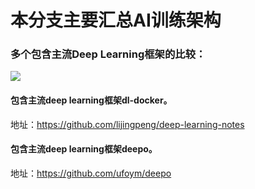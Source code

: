 # 本分支主要汇总AI训练架构

### 多个包含主流Deep Learning框架的比较：</br>
![](https://github.com/jamess010/AIOpen/blob/master/pic/model-docker.png)

#### 包含主流deep learning框架dl-docker。</br>
地址：https://github.com/lijingpeng/deep-learning-notes


#### 包含主流deep learning框架deepo。</br>
地址：https://github.com/ufoym/deepo

